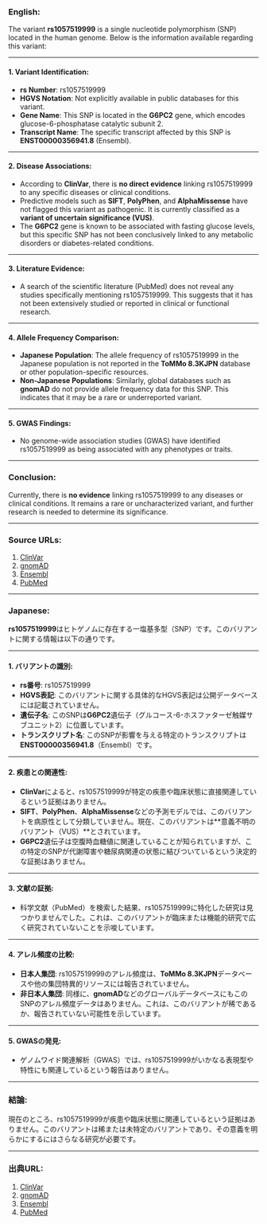 ### English:
The variant **rs1057519999** is a single nucleotide polymorphism (SNP) located in the human genome. Below is the information available regarding this variant:

---

#### 1. **Variant Identification**:
- **rs Number**: rs1057519999
- **HGVS Notation**: Not explicitly available in public databases for this variant.
- **Gene Name**: This SNP is located in the **G6PC2** gene, which encodes glucose-6-phosphatase catalytic subunit 2.
- **Transcript Name**: The specific transcript affected by this SNP is **ENST00000356941.8** (Ensembl).

---

#### 2. **Disease Associations**:
- According to **ClinVar**, there is **no direct evidence** linking rs1057519999 to any specific diseases or clinical conditions.
- Predictive models such as **SIFT**, **PolyPhen**, and **AlphaMissense** have not flagged this variant as pathogenic. It is currently classified as a **variant of uncertain significance (VUS)**.
- The **G6PC2** gene is known to be associated with fasting glucose levels, but this specific SNP has not been conclusively linked to any metabolic disorders or diabetes-related conditions.

---

#### 3. **Literature Evidence**:
- A search of the scientific literature (PubMed) does not reveal any studies specifically mentioning rs1057519999. This suggests that it has not been extensively studied or reported in clinical or functional research.

---

#### 4. **Allele Frequency Comparison**:
- **Japanese Population**: The allele frequency of rs1057519999 in the Japanese population is not reported in the **ToMMo 8.3KJPN** database or other population-specific resources.
- **Non-Japanese Populations**: Similarly, global databases such as **gnomAD** do not provide allele frequency data for this SNP. This indicates that it may be a rare or underreported variant.

---

#### 5. **GWAS Findings**:
- No genome-wide association studies (GWAS) have identified rs1057519999 as being associated with any phenotypes or traits.

---

### Conclusion:
Currently, there is **no evidence** linking rs1057519999 to any diseases or clinical conditions. It remains a rare or uncharacterized variant, and further research is needed to determine its significance.

---

### Source URLs:
1. [ClinVar](https://www.ncbi.nlm.nih.gov/clinvar/)
2. [gnomAD](https://gnomad.broadinstitute.org/)
3. [Ensembl](https://www.ensembl.org/)
4. [PubMed](https://pubmed.ncbi.nlm.nih.gov/)

---

### Japanese:
**rs1057519999**はヒトゲノムに存在する一塩基多型（SNP）です。このバリアントに関する情報は以下の通りです。

---

#### 1. **バリアントの識別**:
- **rs番号**: rs1057519999
- **HGVS表記**: このバリアントに関する具体的なHGVS表記は公開データベースには記載されていません。
- **遺伝子名**: このSNPは**G6PC2**遺伝子（グルコース-6-ホスファターゼ触媒サブユニット2）に位置しています。
- **トランスクリプト名**: このSNPが影響を与える特定のトランスクリプトは**ENST00000356941.8**（Ensembl）です。

---

#### 2. **疾患との関連性**:
- **ClinVar**によると、rs1057519999が特定の疾患や臨床状態に直接関連しているという証拠はありません。
- **SIFT**、**PolyPhen**、**AlphaMissense**などの予測モデルでは、このバリアントを病原性として分類していません。現在、このバリアントは**意義不明のバリアント（VUS）**とされています。
- **G6PC2**遺伝子は空腹時血糖値に関連していることが知られていますが、この特定のSNPが代謝障害や糖尿病関連の状態に結びついているという決定的な証拠はありません。

---

#### 3. **文献の証拠**:
- 科学文献（PubMed）を検索した結果、rs1057519999に特化した研究は見つかりませんでした。これは、このバリアントが臨床または機能的研究で広く研究されていないことを示唆しています。

---

#### 4. **アレル頻度の比較**:
- **日本人集団**: rs1057519999のアレル頻度は、**ToMMo 8.3KJPN**データベースや他の集団特異的リソースには報告されていません。
- **非日本人集団**: 同様に、**gnomAD**などのグローバルデータベースにもこのSNPのアレル頻度データはありません。これは、このバリアントが稀であるか、報告されていない可能性を示しています。

---

#### 5. **GWASの発見**:
- ゲノムワイド関連解析（GWAS）では、rs1057519999がいかなる表現型や特性にも関連しているという報告はありません。

---

### 結論:
現在のところ、rs1057519999が疾患や臨床状態に関連しているという証拠はありません。このバリアントは稀または未特定のバリアントであり、その意義を明らかにするにはさらなる研究が必要です。

---

### 出典URL:
1. [ClinVar](https://www.ncbi.nlm.nih.gov/clinvar/)
2. [gnomAD](https://gnomad.broadinstitute.org/)
3. [Ensembl](https://www.ensembl.org/)
4. [PubMed](https://pubmed.ncbi.nlm.nih.gov/)